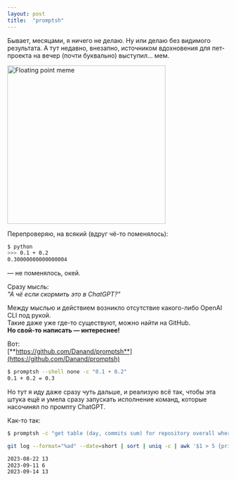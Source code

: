 ```yaml
---
layout: post
title:  "promptsh"
---
```


Бывает, месяцами, я ничего не делаю. Ну или делаю без видимого результата. А тут недавно, внезапно, источником вдохновения для пет-проекта на вечер (почти буквально) выступил... мем.

<img src="/assets/images/meme-floating-point-sum.webp"
     height="360px"
     alt="Floating point meme">

Перепроверяю, на всякий (вдруг чё-то поменялось):

```bash
$ python
>>> 0.1 + 0.2
0.30000000000000004
```

— не поменялось, окей.

Сразу мысль:<br />
_"А чё если скормить это в ChatGPT?"_

Между мыслью и действием возникло отсутствие какого-либо OpenAI CLI под рукой.<br />
Такие даже уже где-то существуют, можно найти на GitHub.<br />
**Но свой-то написать — интереснее!**

Вот:<br />
[**https://github.com/Danand/promptsh**](https://github.com/Danand/promptsh)

```bash
$ promptsh --shell none -c "0.1 + 0.2"
0.1 + 0.2 = 0.3
```

Но тут я иду даже сразу чуть дальше, и реализую всё так, чтобы эта штука ещё и умела сразу запускать исполнение команд, которые насочинял по промпту ChatGPT.

Как-то так:

```bash
$ promptsh -c "get table (day, commits sum) for repository overall where sum greater than 5"

git log --format="%ad" --date=short | sort | uniq -c | awk '$1 > 5 {print $2, $1}'

2023-08-22 13
2023-09-11 6
2023-09-14 13
```
